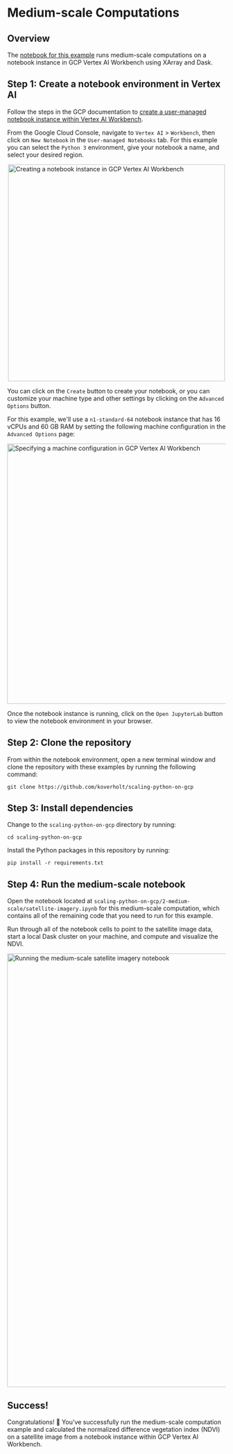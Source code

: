 # Medium-scale Computations

## Overview

The
[notebook for this example](https://github.com/koverholt/scaling-python-on-gcp/blob/main/2-medium-scale/satellite-imagery.ipynb)
runs medium-scale computations on a notebook instance in GCP Vertex AI Workbench
using XArray and Dask.

## Step 1: Create a notebook environment in Vertex AI

Follow the steps in the GCP documentation to [create a user-managed notebook
instance within Vertex AI
Workbench](https://cloud.google.com/vertex-ai/docs/workbench/user-managed/create-user-managed-notebooks-instance).

From the Google Cloud Console, navigate to `Vertex AI` > `Workbench`, then click
on `New Notebook` in the `User-managed Notebooks` tab. For this example you can
select the `Python 3` environment, give your notebook a name, and select your
desired region.

<img src="/images/medium-scale-create-notebook.png" width="500px" style="display: block; margin-left: auto; margin-right: auto;" alt="Creating a notebook instance in GCP Vertex AI Workbench">

You can click on the `Create` button to create your notebook, or you can
customize your machine type and other settings by clicking on the
`Advanced Options` button.

For this example, we'll use a `n1-standard-64` notebook instance that has 16
vCPUs and 60 GB RAM by setting the following machine configuration in the
`Advanced Options` page:

<img src="/images/medium-scale-advanced-options.png" width="600px" style="display: block; margin-left: auto; margin-right: auto;" alt="Specifying a machine configuration in GCP Vertex AI Workbench">

Once the notebook instance is running, click on the `Open JupyterLab` button to
view the notebook environment in your browser.

## Step 2: Clone the repository

From within the notebook environment, open a new terminal window and clone the
repository with these examples by running the following command:

```shell
git clone https://github.com/koverholt/scaling-python-on-gcp
```

## Step 3: Install dependencies

Change to the `scaling-python-on-gcp` directory by running:

```shell
cd scaling-python-on-gcp
```

Install the Python packages in this repository by running:

```shell
pip install -r requirements.txt
```

## Step 4: Run the medium-scale notebook

Open the notebook located at
`scaling-python-on-gcp/2-medium-scale/satellite-imagery.ipynb` for this
medium-scale computation, which contains all of the remaining code that you need
to run for this example.

Run through all of the notebook cells to point to the satellite image data,
start a local Dask cluster on your machine, and compute and visualize the NDVI.

<img src="/images/medium-scale-notebook.png" width="1000px" style="display: block; margin-left: auto; margin-right: auto;" alt="Running the medium-scale satellite imagery notebook">

## Success!

Congratulations! 🎉 You've successfully run the medium-scale computation example
and calculated the normalized difference vegetation index (NDVI) on a satellite
image from a notebook instance within GCP Vertex AI Workbench.
